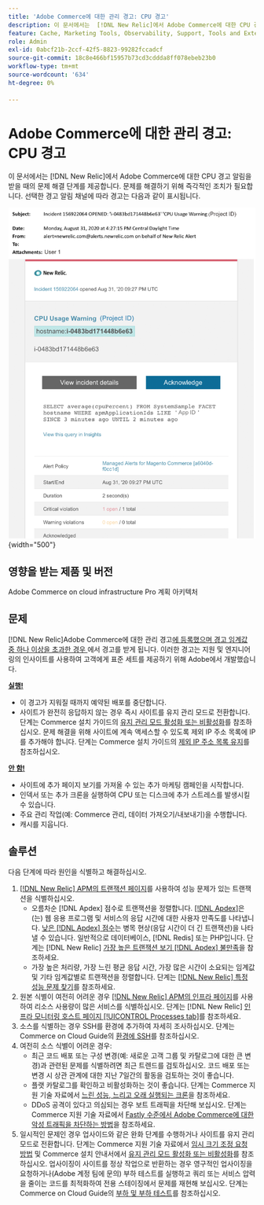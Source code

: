 ```yaml
---
title: 'Adobe Commerce에 대한 관리 경고: CPU 경고'
description: 이 문서에서는  [!DNL New Relic]에서 Adobe Commerce에 대한 CPU 경고 알림을 받을 때의 문제 해결 단계를 제공합니다. 문제를 해결하기 위해 즉각적인 조치가 필요합니다.
feature: Cache, Marketing Tools, Observability, Support, Tools and External Services
role: Admin
exl-id: 0abcf21b-2ccf-42f5-8823-99282fccadcf
source-git-commit: 18c8e466bf15957b73cd3cddda8ff078ebeb23b0
workflow-type: tm+mt
source-wordcount: '634'
ht-degree: 0%

---
```


# Adobe Commerce에 대한 관리 경고: CPU 경고

이 문서에서는 [!DNL New Relic]에서 Adobe Commerce에 대한 CPU 경고 알림을 받을 때의 문제 해결 단계를 제공합니다. 문제를 해결하기 위해 즉각적인 조치가 필요합니다. 선택한 경고 알림 채널에 따라 경고는 다음과 같이 표시됩니다.

![CPU 경고](../../assets/managed-alerts/cpu-warning-magento-managed.png){width="500"}

## 영향을 받는 제품 및 버전

Adobe Commerce on cloud infrastructure Pro 계획 아키텍처

## 문제

[!DNL New Relic]Adobe Commerce에 대한 관리 경고[에 등록했으며 경고 임계값 중 하나 이상을 초과한 경우 ](managed-alerts-for-magento-commerce.md)에서 경고를 받게 됩니다. 이러한 경고는 지원 및 엔지니어링의 인사이트를 사용하여 고객에게 표준 세트를 제공하기 위해 Adobe에서 개발했습니다.

<u> **실행!** </u>

* 이 경고가 지워질 때까지 예약된 배포를 중단합니다.
* 사이트가 완전히 응답하지 않는 경우 즉시 사이트를 유지 관리 모드로 전환합니다. 단계는 Commerce 설치 가이드의 [유지 관리 모드 활성화 또는 비활성화](https://experienceleague.adobe.com/en/docs/commerce-operations/installation-guide/tutorials/maintenance-mode)를 참조하십시오. 문제 해결을 위해 사이트에 계속 액세스할 수 있도록 제외 IP 주소 목록에 IP를 추가해야 합니다. 단계는 Commerce 설치 가이드의 [제외 IP 주소 목록 유지](https://experienceleague.adobe.com/en/docs/commerce-operations/installation-guide/tutorials/maintenance-mode#maintain-the-list-of-exempt-ip-addresses)를 참조하십시오.

<u>**안 함!**</u>

* 사이트에 추가 페이지 보기를 가져올 수 있는 추가 마케팅 캠페인을 시작합니다.
* 인덱서 또는 추가 크론을 실행하여 CPU 또는 디스크에 추가 스트레스를 발생시킬 수 있습니다.
* 주요 관리 작업(예: Commerce 관리, 데이터 가져오기/내보내기)을 수행합니다.
* 캐시를 지웁니다.

## 솔루션

다음 단계에 따라 원인을 식별하고 해결하십시오.

1. [[!DNL New Relic] APM의 트랜잭션 페이지](https://docs.newrelic.com/docs/apm/applications-menu/monitoring/transactions-page-find-specific-performance-problems)를 사용하여 성능 문제가 있는 트랜잭션을 식별하십시오.
   * 오름차순 [!DNL Apdex] 점수로 트랜잭션을 정렬합니다. [[!DNL Apdex]](https://docs.newrelic.com/docs/apm/new-relic-apm/apdex/apdex-measure-user-satisfaction)은(는) 웹 응용 프로그램 및 서비스의 응답 시간에 대한 사용자 만족도를 나타냅니다. [낮은 [!DNL Apdex] 점수](https://experienceleague.adobe.com/en/docs/commerce-knowledge-base/kb/troubleshooting/miscellaneous/troubleshoot-performance-using-new-relic-on-magento-commerce)는 병목 현상(응답 시간이 더 긴 트랜잭션)을 나타낼 수 있습니다. 일반적으로 데이터베이스, [!DNL Redis] 또는 PHP입니다. 단계는 [!DNL New Relic] [가장 높은 트랜잭션 보기 [!DNL Apdex] 불만족](https://docs.newrelic.com/docs/apm/new-relic-apm/apdex/apdex-measure-user-satisfaction/#apdex-dissat)을 참조하세요.
   * 가장 높은 처리량, 가장 느린 평균 응답 시간, 가장 많은 시간이 소요되는 임계값 및 기타 임계값별로 트랜잭션을 정렬합니다. 단계는 [[!DNL New Relic] 특정 성능 문제 찾기](https://docs.newrelic.com/docs/apm/applications-menu/monitoring/transactions-page-find-specific-performance-problems)를 참조하세요.
1. 원본 식별이 여전히 어려운 경우 [[!DNL New Relic] APM의 인프라 페이지](https://docs.newrelic.com/docs/infrastructure/infrastructure-data/infrastructure-ui-pages/infra-hosts-ui-page/)를 사용하여 리소스 사용량이 많은 서비스를 식별하십시오. 단계는 [!DNL New Relic] [인프라 모니터링 호스트 페이지 [!UICONTROL Processes tab]](https://docs.newrelic.com/docs/infrastructure/infrastructure-ui-pages/infra-hosts-ui-page/#processes)를 참조하세요.
1. 소스를 식별하는 경우 SSH를 환경에 추가하여 자세히 조사하십시오. 단계는 Commerce on Cloud Guide의 [환경에 SSH](https://experienceleague.adobe.com/en/docs/commerce-cloud-service/user-guide/develop/secure-connections#ssh)를 참조하십시오.
1. 여전히 소스 식별이 어려운 경우:
   * 최근 코드 배포 또는 구성 변경(예: 새로운 고객 그룹 및 카탈로그에 대한 큰 변경)과 관련된 문제를 식별하려면 최근 트렌드를 검토하십시오. 코드 배포 또는 변경 시 상관 관계에 대한 지난 7일간의 활동을 검토하는 것이 좋습니다.
   * 플랫 카탈로그를 확인하고 비활성화하는 것이 좋습니다. 단계는 Commerce 지원 기술 자료에서 [느린 성능, 느리고 오래 실행되는 크론](https://experienceleague.adobe.com/en/docs/commerce-knowledge-base/kb/troubleshooting/miscellaneous/slow-performance-slow-and-long-running-crons)을 참조하세요.
   * DDoS 공격이 있다고 의심되는 경우 보트 트래픽을 차단해 보십시오. 단계는 Commerce 지원 기술 자료에서 [Fastly 수준에서 Adobe Commerce에 대한 악성 트래픽을 차단하는 방법](https://experienceleague.adobe.com/en/docs/commerce-knowledge-base/kb/how-to/block-malicious-traffic-for-magento-commerce-on-fastly-level)을 참조하세요.
1. 일시적인 문제인 경우 업사이드와 같은 완화 단계를 수행하거나 사이트를 유지 관리 모드로 전환합니다. 단계는 Commerce 지원 기술 자료에서 [임시 크기 조정 요청 방법](https://experienceleague.adobe.com/en/docs/commerce-knowledge-base/kb/how-to/how-to-request-temporary-magento-upsize) 및 Commerce 설치 안내서에서 [유지 관리 모드 활성화 또는 비활성화](https://experienceleague.adobe.com/en/docs/commerce-operations/installation-guide/tutorials/maintenance-mode)를 참조하십시오. 업사이징이 사이트를 정상 작업으로 반환하는 경우 영구적인 업사이징을 요청하거나(Adobe 계정 팀에 문의) 부하 테스트를 실행하고 쿼리 또는 서비스 압력을 줄이는 코드를 최적화하여 전용 스테이징에서 문제를 재현해 보십시오. 단계는 Commerce on Cloud Guide의 [부하 및 부하 테스트](https://experienceleague.adobe.com/en/docs/commerce-cloud-service/user-guide/develop/test/staging-and-production#load-and-stress-testing)를 참조하십시오.
